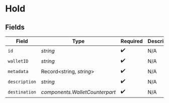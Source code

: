 # Hold


## Fields

| Field                          | Type                           | Required                       | Description                    |
| ------------------------------ | ------------------------------ | ------------------------------ | ------------------------------ |
| `id`                           | *string*                       | :heavy_check_mark:             | N/A                            |
| `walletID`                     | *string*                       | :heavy_check_mark:             | N/A                            |
| `metadata`                     | Record<string, *string*>       | :heavy_check_mark:             | N/A                            |
| `description`                  | *string*                       | :heavy_check_mark:             | N/A                            |
| `destination`                  | *components.WalletCounterpart* | :heavy_check_mark:             | N/A                            |